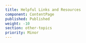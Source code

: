 ```yaml
---
title: Helpful Links and Resources
component: ContentPage
published: Published
weight: -10
section: other-topics
priority: Minor
---
```




  